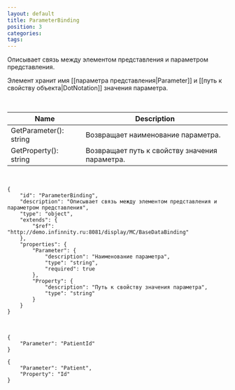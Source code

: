 ```yaml
---
layout: default
title: ParameterBinding
position: 3
categories: 
tags: 
---
```


Описывает связь между элементом представления и параметром представления.

Элемент хранит имя [[параметра представления|Parameter]] и [[путь к свойству объекта|DotNotation]] значения параметра.

   

|Name|Description|
|----|-----------|
|GetParameter(): string|Возвращает наименование параметра.|
|GetProperty(): string|Возвращает путь к свойству значения параметра.|

  

```
{
	"id": "ParameterBinding",
	"description": "Описывает связь между элементом представления и параметром представления",
	"type": "object",
	"extends": {
		"$ref": "http://demo.infinnity.ru:8081/display/MC/BaseDataBinding"
	},
	"properties": {
		"Parameter": {
			"description": "Наименование параметра",
			"type": "string",
			"required": true
		},
		"Property": {
			"description": "Путь к свойству значения параметра",
			"type": "string"
		}
	}
}
```

   

```
{
	"Parameter": "PatientId"
}
```

```
{
	"Parameter": "Patient",
	"Property": "Id"
}
```

 

 

